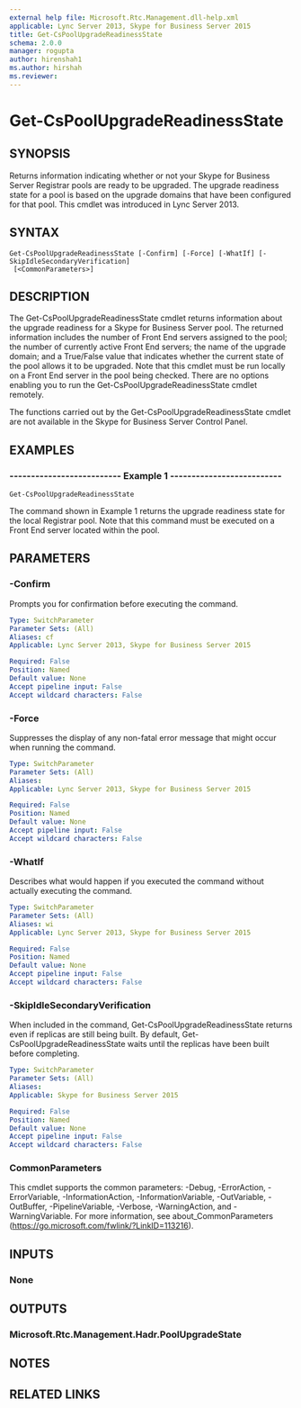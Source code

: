 ```yaml
---
external help file: Microsoft.Rtc.Management.dll-help.xml
applicable: Lync Server 2013, Skype for Business Server 2015
title: Get-CsPoolUpgradeReadinessState
schema: 2.0.0
manager: rogupta
author: hirenshah1
ms.author: hirshah
ms.reviewer:
---
```


# Get-CsPoolUpgradeReadinessState

## SYNOPSIS
Returns information indicating whether or not your Skype for Business Server Registrar pools are ready to be upgraded.
The upgrade readiness state for a pool is based on the upgrade domains that have been configured for that pool.
This cmdlet was introduced in Lync Server 2013.


## SYNTAX

```
Get-CsPoolUpgradeReadinessState [-Confirm] [-Force] [-WhatIf] [-SkipIdleSecondaryVerification]
 [<CommonParameters>]
```

## DESCRIPTION
The Get-CsPoolUpgradeReadinessState cmdlet returns information about the upgrade readiness for a Skype for Business Server pool.
The returned information includes the number of Front End servers assigned to the pool; the number of currently active Front End servers; the name of the upgrade domain; and a True/False value that indicates whether the current state of the pool allows it to be upgraded.
Note that this cmdlet must be run locally on a Front End server in the pool being checked.
There are no options enabling you to run the Get-CsPoolUpgradeReadinessState cmdlet remotely.

The functions carried out by the Get-CsPoolUpgradeReadinessState cmdlet are not available in the Skype for Business Server Control Panel.



## EXAMPLES

### -------------------------- Example 1 --------------------------
```
Get-CsPoolUpgradeReadinessState
```

The command shown in Example 1 returns the upgrade readiness state for the local Registrar pool.
Note that this command must be executed on a Front End server located within the pool.


## PARAMETERS

### -Confirm
Prompts you for confirmation before executing the command.

```yaml
Type: SwitchParameter
Parameter Sets: (All)
Aliases: cf
Applicable: Lync Server 2013, Skype for Business Server 2015

Required: False
Position: Named
Default value: None
Accept pipeline input: False
Accept wildcard characters: False
```

### -Force
Suppresses the display of any non-fatal error message that might occur when running the command.

```yaml
Type: SwitchParameter
Parameter Sets: (All)
Aliases: 
Applicable: Lync Server 2013, Skype for Business Server 2015

Required: False
Position: Named
Default value: None
Accept pipeline input: False
Accept wildcard characters: False
```

### -WhatIf
Describes what would happen if you executed the command without actually executing the command.

```yaml
Type: SwitchParameter
Parameter Sets: (All)
Aliases: wi
Applicable: Lync Server 2013, Skype for Business Server 2015

Required: False
Position: Named
Default value: None
Accept pipeline input: False
Accept wildcard characters: False
```

### -SkipIdleSecondaryVerification
When included in the command, Get-CsPoolUpgradeReadinessState returns even if replicas are still being built.
By default, Get-CsPoolUpgradeReadinessState waits until the replicas have been built before completing.

```yaml
Type: SwitchParameter
Parameter Sets: (All)
Aliases: 
Applicable: Skype for Business Server 2015

Required: False
Position: Named
Default value: None
Accept pipeline input: False
Accept wildcard characters: False
```

### CommonParameters
This cmdlet supports the common parameters: -Debug, -ErrorAction, -ErrorVariable, -InformationAction, -InformationVariable, -OutVariable, -OutBuffer, -PipelineVariable, -Verbose, -WarningAction, and -WarningVariable. For more information, see about_CommonParameters (https://go.microsoft.com/fwlink/?LinkID=113216).


## INPUTS

### None


## OUTPUTS

### Microsoft.Rtc.Management.Hadr.PoolUpgradeState


## NOTES


## RELATED LINKS

